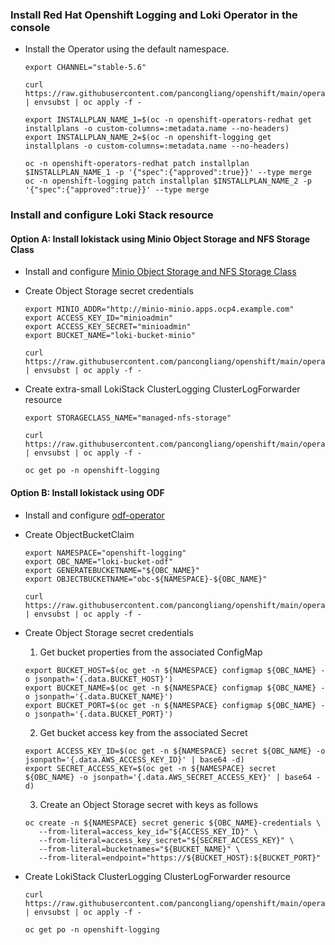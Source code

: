 ### Install Red Hat Openshift Logging and Loki Operator in the console

* Install the Operator using the default namespace.
  ```
  export CHANNEL="stable-5.6"
  
  curl https://raw.githubusercontent.com/pancongliang/openshift/main/operator/logging/deploy/lokistack/01_deploy_operator.yaml | envsubst | oc apply -f -
  
  export INSTALLPLAN_NAME_1=$(oc -n openshift-operators-redhat get installplans -o custom-columns=:metadata.name --no-headers)
  export INSTALLPLAN_NAME_2=$(oc -n openshift-logging get installplans -o custom-columns=:metadata.name --no-headers)
  
  oc -n openshift-operators-redhat patch installplan $INSTALLPLAN_NAME_1 -p '{"spec":{"approved":true}}' --type merge
  oc -n openshift-logging patch installplan $INSTALLPLAN_NAME_2 -p '{"spec":{"approved":true}}' --type merge
  ```
  
### Install and configure Loki Stack resource

#### Option A: Install lokistack using Minio Object Storage and NFS Storage Class

* Install and configure [Minio Object Storage and NFS Storage Class](https://github.com/pancongliang/openshift/blob/main/storage/minio/readme.md#options-c-deploying-minio-with-nfs-storageclass-as-the-backend-storage)

* Create Object Storage secret credentials
  ```
  export MINIO_ADDR="http://minio-minio.apps.ocp4.example.com"
  export ACCESS_KEY_ID="minioadmin"
  export ACCESS_KEY_SECRET="minioadmin"
  export BUCKET_NAME="loki-bucket-minio"
  
  curl https://raw.githubusercontent.com/pancongliang/openshift/main/operator/logging/deploy/lokistack/02_minio_credentials.yaml | envsubst | oc apply -f -
  ```
  
* Create extra-small LokiStack ClusterLogging ClusterLogForwarder resource
  ```
  export STORAGECLASS_NAME="managed-nfs-storage"
  
  curl https://raw.githubusercontent.com/pancongliang/openshift/main/operator/logging/deploy/lokistack/03_deploy_loki_stack_minio.yaml | envsubst | oc apply -f -

  oc get po -n openshift-logging 
  ```




#### Option B: Install lokistack using ODF
* Install and configure [odf-operator](https://github.com/pancongliang/openshift/blob/main/storage/odf/deploy_high_availability_odf.md)

* Create ObjectBucketClaim
  ```
  export NAMESPACE="openshift-logging"
  export OBC_NAME="loki-bucket-odf"
  export GENERATEBUCKETNAME="${OBC_NAME}"
  export OBJECTBUCKETNAME="obc-${NAMESPACE}-${OBC_NAME}"
  
  curl https://raw.githubusercontent.com/pancongliang/openshift/main/operator/logging/deploy/lokistack/2_create_obc.yaml | envsubst | oc apply -f -
  ```
  
* Create Object Storage secret credentials
  1. Get bucket properties from the associated ConfigMap
  ```
  export BUCKET_HOST=$(oc get -n ${NAMESPACE} configmap ${OBC_NAME} -o jsonpath='{.data.BUCKET_HOST}')
  export BUCKET_NAME=$(oc get -n ${NAMESPACE} configmap ${OBC_NAME} -o jsonpath='{.data.BUCKET_NAME}')
  export BUCKET_PORT=$(oc get -n ${NAMESPACE} configmap ${OBC_NAME} -o jsonpath='{.data.BUCKET_PORT}')
  ```
  2. Get bucket access key from the associated Secret
  ```
  export ACCESS_KEY_ID=$(oc get -n ${NAMESPACE} secret ${OBC_NAME} -o jsonpath='{.data.AWS_ACCESS_KEY_ID}' | base64 -d)
  export SECRET_ACCESS_KEY=$(oc get -n ${NAMESPACE} secret ${OBC_NAME} -o jsonpath='{.data.AWS_SECRET_ACCESS_KEY}' | base64 -d)
  ```
  3. Create an Object Storage secret with keys as follows
  ```
  oc create -n ${NAMESPACE} secret generic ${OBC_NAME}-credentials \
     --from-literal=access_key_id="${ACCESS_KEY_ID}" \
     --from-literal=access_key_secret="${SECRET_ACCESS_KEY}" \
     --from-literal=bucketnames="${BUCKET_NAME}" \
     --from-literal=endpoint="https://${BUCKET_HOST}:${BUCKET_PORT}"
  ```
  
* Create LokiStack ClusterLogging ClusterLogForwarder resource
  ```
  curl https://raw.githubusercontent.com/pancongliang/openshift/main/operator/logging/deploy/lokistack/3_deploy_loki_stack_odf.yaml | envsubst | oc apply -f -

  oc get po -n openshift-logging 
  ```
